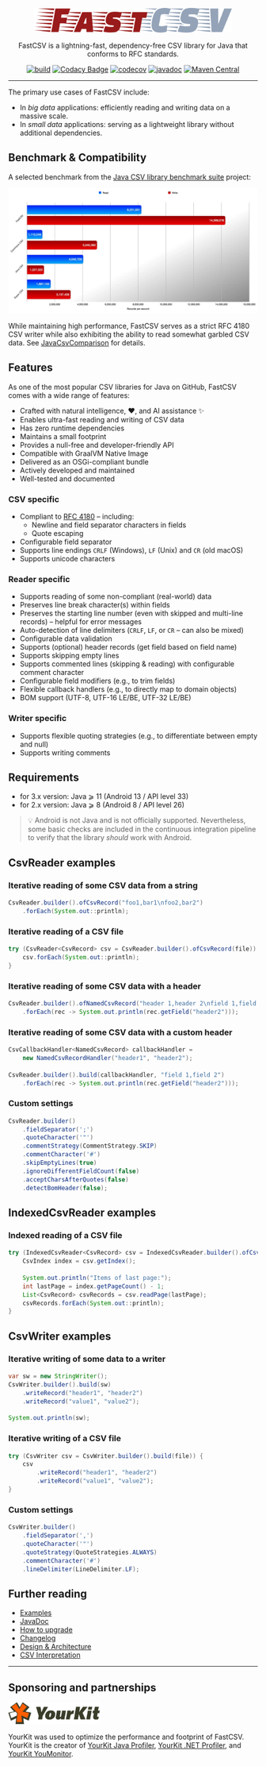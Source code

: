 <p align="center">
  <img src="fastcsv.svg" width="400" height="50" alt="FastCSV">
</p>

<p align="center">
  FastCSV is a lightning-fast, dependency-free CSV library for Java that conforms to RFC standards.
</p>

<p align="center">
  <a href="https://github.com/osiegmar/FastCSV/actions/workflows/build.yml"><img src="https://github.com/osiegmar/FastCSV/actions/workflows/build.yml/badge.svg?branch=main" alt="build"></a>
  <a href="https://app.codacy.com/gh/osiegmar/FastCSV/dashboard?utm_source=gh&utm_medium=referral&utm_content=&utm_campaign=Badge_grade"><img src="https://app.codacy.com/project/badge/Grade/7270301676d6463bad9dd1fe23429942" alt="Codacy Badge"></a>
  <a href="https://codecov.io/gh/osiegmar/FastCSV"><img src="https://codecov.io/gh/osiegmar/FastCSV/branch/main/graph/badge.svg?token=WIWkv7HUyk" alt="codecov"></a>
  <a href="https://javadoc.io/doc/de.siegmar/fastcsv"><img src="https://javadoc.io/badge2/de.siegmar/fastcsv/javadoc.svg" alt="javadoc"></a>
  <a href="https://central.sonatype.com/artifact/de.siegmar/fastcsv"><img src="https://img.shields.io/maven-central/v/de.siegmar/fastcsv" alt="Maven Central"></a>
</p>

------

The primary use cases of FastCSV include:

- In *big data* applications: efficiently reading and writing data on a massive scale.
- In *small data* applications: serving as a lightweight library without additional dependencies.

## Benchmark & Compatibility

A selected benchmark from the
[Java CSV library benchmark suite](https://github.com/osiegmar/JavaCsvBenchmarkSuite) project:

![Benchmark](benchmark.webp "Benchmark")

While maintaining high performance, FastCSV serves as a strict RFC 4180 CSV writer while
also exhibiting the ability to read somewhat garbled CSV data.
See [JavaCsvComparison](https://github.com/osiegmar/JavaCsvComparison) for details.

## Features

As one of the most popular CSV libraries for Java on GitHub, FastCSV comes with a wide range of features:

- Crafted with natural intelligence, :heart:, and AI assistance :sparkles:
- Enables ultra-fast reading and writing of CSV data
- Has zero runtime dependencies
- Maintains a small footprint
- Provides a null-free and developer-friendly API
- Compatible with GraalVM Native Image
- Delivered as an OSGi-compliant bundle
- Actively developed and maintained
- Well-tested and documented

### CSV specific

- Compliant to [RFC 4180](https://tools.ietf.org/html/rfc4180) – including:
    - Newline and field separator characters in fields
    - Quote escaping
- Configurable field separator
- Supports line endings `CRLF` (Windows), `LF` (Unix) and `CR` (old macOS)
- Supports unicode characters

### Reader specific

- Supports reading of some non-compliant (real-world) data
- Preserves line break character(s) within fields
- Preserves the starting line number (even with skipped and multi-line records) – helpful for error messages
- Auto-detection of line delimiters (`CRLF`, `LF`, or `CR` – can also be mixed)
- Configurable data validation
- Supports (optional) header records (get field based on field name)
- Supports skipping empty lines
- Supports commented lines (skipping & reading) with configurable comment character
- Configurable field modifiers (e.g., to trim fields)
- Flexible callback handlers (e.g., to directly map to domain objects)
- BOM support (UTF-8, UTF-16 LE/BE, UTF-32 LE/BE)

### Writer specific

- Supports flexible quoting strategies (e.g., to differentiate between empty and null)
- Supports writing comments

## Requirements

- for 3.x version: Java ⩾ 11 (Android 13 / API level 33)
- for 2.x version: Java ⩾ 8 (Android 8 / API level 26)

> :bulb: Android is not Java and is not officially supported.
> Nevertheless, some basic checks are included in the continuous integration pipeline to
> verify that the library *should* work with Android.

## CsvReader examples

### Iterative reading of some CSV data from a string

```java
CsvReader.builder().ofCsvRecord("foo1,bar1\nfoo2,bar2")
    .forEach(System.out::println);
```

### Iterative reading of a CSV file

```java
try (CsvReader<CsvRecord> csv = CsvReader.builder().ofCsvRecord(file)) {
    csv.forEach(System.out::println);
}
```

### Iterative reading of some CSV data with a header

```java
CsvReader.builder().ofNamedCsvRecord("header 1,header 2\nfield 1,field 2")
    .forEach(rec -> System.out.println(rec.getField("header2")));
```

### Iterative reading of some CSV data with a custom header

```java
CsvCallbackHandler<NamedCsvRecord> callbackHandler =
    new NamedCsvRecordHandler("header1", "header2");

CsvReader.builder().build(callbackHandler, "field 1,field 2")
    .forEach(rec -> System.out.println(rec.getField("header2")));
```

### Custom settings

```java
CsvReader.builder()
    .fieldSeparator(';')
    .quoteCharacter('"')
    .commentStrategy(CommentStrategy.SKIP)
    .commentCharacter('#')
    .skipEmptyLines(true)
    .ignoreDifferentFieldCount(false)
    .acceptCharsAfterQuotes(false)
    .detectBomHeader(false);
```

## IndexedCsvReader examples

### Indexed reading of a CSV file

```java
try (IndexedCsvReader<CsvRecord> csv = IndexedCsvReader.builder().ofCsvRecord(file)) {
    CsvIndex index = csv.getIndex();

    System.out.println("Items of last page:");
    int lastPage = index.getPageCount() - 1;
    List<CsvRecord> csvRecords = csv.readPage(lastPage);
    csvRecords.forEach(System.out::println);
}
```

## CsvWriter examples

### Iterative writing of some data to a writer

```java
var sw = new StringWriter();
CsvWriter.builder().build(sw)
    .writeRecord("header1", "header2")
    .writeRecord("value1", "value2");

System.out.println(sw);
```

### Iterative writing of a CSV file

```java
try (CsvWriter csv = CsvWriter.builder().build(file)) {
    csv
        .writeRecord("header1", "header2")
        .writeRecord("value1", "value2");
}
```

### Custom settings

```java
CsvWriter.builder()
    .fieldSeparator(',')
    .quoteCharacter('"')
    .quoteStrategy(QuoteStrategies.ALWAYS)
    .commentCharacter('#')
    .lineDelimiter(LineDelimiter.LF);
```

## Further reading

- [Examples](example/src/main/java/example)
- [JavaDoc](https://javadoc.io/doc/de.siegmar/fastcsv)
- [How to upgrade](UPGRADING.md)
- [Changelog](CHANGELOG.md)
- [Design & Architecture](doc/architecture.md)
- [CSV Interpretation](doc/interpretation.md)

---

## Sponsoring and partnerships

<img src="yklogo.svg" width="185" height="44" alt="FastCSV">

YourKit was used to optimize the performance and footprint of FastCSV.
YourKit is the creator of <a href="https://www.yourkit.com/java/profiler/">YourKit Java Profiler</a>,
<a href="https://www.yourkit.com/.net/profiler/">YourKit .NET Profiler</a>,
and <a href="https://www.yourkit.com/youmonitor/">YourKit YouMonitor</a>.
